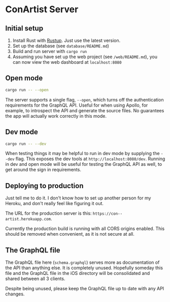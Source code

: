 # ConArtist Server

## Initial setup

1.  Install Rust with [Rustup](https://www.rustup.rs/). Just use the latest version.
2.  Set up the database (see `database/README.md`)
3.  Build and run server with `cargo run`
4.  Assuming you have set up the web project (see `/web/README.md`), you can now view the web
    dashboard at `localhost:8080`

## Open mode

```bash
cargo run -- --open
```

The server supports a single flag, `--open`, which turns off the authentication requirements for the
GraphQL API. Useful for when using Apollo, for example, to introspect the API and generate the
source files. No guarantees the app will actually work correctly in this mode.

## Dev mode

```bash
cargo run -- --dev
```

When testing things it may be helpful to run in dev mode by supplying the `--dev` flag. This
exposes the dev tools at `http://localhost:8080/dev`. Running in dev and open mode will be useful
for testing the GraphQL API as well, to get around the sign in requirements.

## Deploying to production

Just tell me to do it. I don't know how to set up another person for my Heroku, and don't really
feel like figuring it out.

The URL for the production server is this: `https://con--artist.herokuapp.com`.

Currently the production build is running with all CORS origins enabled. This should
be removed when convenient, as it is not secure at all.

## The GraphQL file

The GraphQL file here (`schema.graphql`) serves more as documentation of the API than anything else.
It is completely unused. Hopefully someday this file and the GraphQL file in the iOS directory will
be consolidated and shared between all 3 clients.

Despite being unused, please keep the GraphQL file up to date with any API changes.
